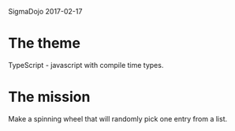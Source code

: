 SigmaDojo 2017-02-17

# The theme

TypeScript - javascript with compile time types.

# The mission

Make a spinning wheel that will randomly pick one entry from a list.
